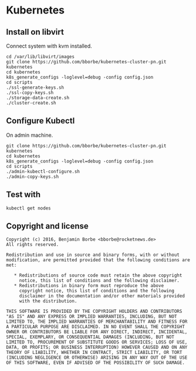 # Kubernetes

## Install on libvirt

Connect system with kvm installed.

```
cd /var/lib/libvirt/images
git clone https://github.com/bborbe/kubernetes-cluster-pn.git kubernetes
cd kubernetes
k8s_generate_configs -loglevel=debug -config config.json
cd scripts
./ssl-generate-keys.sh
./ssl-copy-keys.sh
./storage-data-create.sh
./cluster-create.sh
```

## Configure Kubectl

On admin machine.

```
git clone https://github.com/bborbe/kubernetes-cluster-pn.git kubernetes
cd kubernetes
k8s_generate_configs -loglevel=debug -config config.json
cd scripts
./admin-kubectl-configure.sh
./admin-copy-keys.sh
```

## Test with

`kubectl get nodes`

## Copyright and license

    Copyright (c) 2016, Benjamin Borbe <bborbe@rocketnews.de>
    All rights reserved.
    
    Redistribution and use in source and binary forms, with or without
    modification, are permitted provided that the following conditions are
    met:
    
       * Redistributions of source code must retain the above copyright
         notice, this list of conditions and the following disclaimer.
       * Redistributions in binary form must reproduce the above
         copyright notice, this list of conditions and the following
         disclaimer in the documentation and/or other materials provided
         with the distribution.

    THIS SOFTWARE IS PROVIDED BY THE COPYRIGHT HOLDERS AND CONTRIBUTORS
    "AS IS" AND ANY EXPRESS OR IMPLIED WARRANTIES, INCLUDING, BUT NOT
    LIMITED TO, THE IMPLIED WARRANTIES OF MERCHANTABILITY AND FITNESS FOR
    A PARTICULAR PURPOSE ARE DISCLAIMED. IN NO EVENT SHALL THE COPYRIGHT
    OWNER OR CONTRIBUTORS BE LIABLE FOR ANY DIRECT, INDIRECT, INCIDENTAL,
    SPECIAL, EXEMPLARY, OR CONSEQUENTIAL DAMAGES (INCLUDING, BUT NOT
    LIMITED TO, PROCUREMENT OF SUBSTITUTE GOODS OR SERVICES; LOSS OF USE,
    DATA, OR PROFITS; OR BUSINESS INTERRUPTION) HOWEVER CAUSED AND ON ANY
    THEORY OF LIABILITY, WHETHER IN CONTRACT, STRICT LIABILITY, OR TORT
    (INCLUDING NEGLIGENCE OR OTHERWISE) ARISING IN ANY WAY OUT OF THE USE
    OF THIS SOFTWARE, EVEN IF ADVISED OF THE POSSIBILITY OF SUCH DAMAGE.
